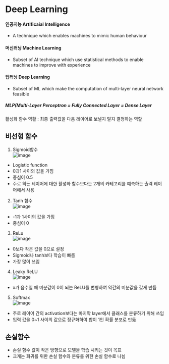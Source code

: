 # Deep Learning
#### 인공지능 Artificaial Intelligence

- A technique which enables machines to mimic human behaviour

#### 머신러닝 Machine Learning

- Subset of AI technique which use statistical methods to enable machines to improve with experience

#### 딥러닝 Deep Learning

- Subset of ML which make the computation of multi-layer neural network feasible

##### MLP(Multi-Layer Perceptron = Fully Connected Layer = Dense Layer

활성화 함수 역활 : 최종 출력값을 다음 레이어로 보낼지 말지 결정하는 역할

## 비선형 함수
1. Sigmoid함수  
![image](https://github.com/user-attachments/assets/ffe2ea44-e04f-4fa0-a5e6-3b66c73ee4c4)  
- Logistic function
- 0과1 사이의 값을 가짐
- 중심이 0.5
- 주로 히든 레이어에 대한 활성화 함수보다는 2개의 카테고리를 예측하는 출력 레이어에서 사용
2. Tanh 함수  
![image](https://github.com/user-attachments/assets/e7889098-8cb0-4556-b241-298906d507a7)  
- -1과 1사이의 값을 가짐
- 중심이 0
3. ReLu  
![image](https://github.com/user-attachments/assets/890cdc57-fc47-4743-a022-f7140b0d95f2)
- 0보다 작은 값을 0으로 설정
- Sigmoid나 tanh보다 학습이 빠름
- 가장 많이 쓰임
4. Leaky ReLU  
![image](https://github.com/user-attachments/assets/b4bd3cbb-2b64-46ae-a7ca-0f32c6477d08)
- x가 음수일 때 미분값이 0이 되는 ReLU를 변형하여 약간의 미분값을 갖게 만듬
5. Softmax  
![image](https://github.com/user-attachments/assets/7b4b4248-238d-4122-8b30-e81f97ee7652)
- 주로 레이어 간의 activation보다는 마지막 layer에서 클래스를 분류하기 위해 쓰임
- 입력 값을 0~1 사이의 값으로 정규화하여 합이 1인 확률 분포로 만듦

## 손실함수
- 손실 함수 값이 작은 방향으로 모델을 학습 시키는 것이 목표
- 크게는 회귀를 위한 손실 함수와 분류를 위한 손실 함수로 나뉨
